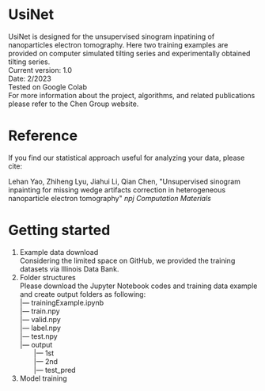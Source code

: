 # UsiNet

UsiNet is designed for the unsupervised sinogram inpatining of nanoparticles electron tomography. Here two training examples are provided on computer simulated tilting series and experimentally obtained tilting series.  
Current version: 1.0  
Date: 2/2023  
Tested on Google Colab  
For more information about the project, algorithms, and related publications please refer to the Chen Group website.  

# Reference

If you find our statistical approach useful for analyzing your data, please cite:

Lehan Yao, Zhiheng Lyu, Jiahui Li, Qian Chen, "Unsupervised sinogram inpainting for missing wedge artifacts correction in heterogeneous nanoparticle electron tomography" _npj Computation Materials_ 
# Getting started

1. Example data download  
Considering the limited space on GitHub, we provided the training datasets via Illinois Data Bank.  
2. Folder structures  
Please download the Jupyter Notebook codes and training data example and create output folders as following:  
|— trainingExample.ipynb  
|— train.npy  
|— valid.npy  
|— label.npy  
|— test.npy  
|— output  
&emsp;&emsp;|— 1st  
&emsp;&emsp;|— 2nd  
&emsp;&emsp;|— test_pred  
3. Model training  
